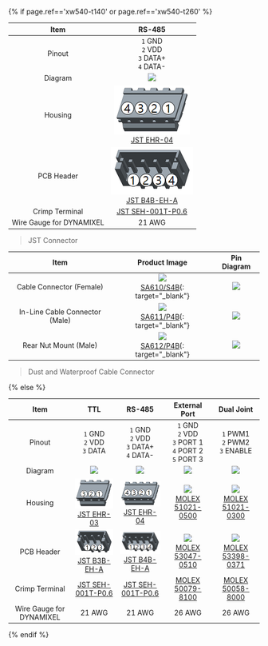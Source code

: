 

{% if page.ref=='xw540-t140' or page.ref=='xw540-t260' %}

|           Item           |                            RS-485                            |
|:------------------------:|:------------------------------------------------------------:|
|          Pinout          |         `1` GND<br>`2` VDD<br>`3` DATA+<br>`4` DATA-         |
|         Diagram          |        ![](/assets/images/dxl/jst_b4beha_diagram.png)        |
|         Housing          |   ![](/assets/images/dxl/JST_EHR-4.png)<br />[JST EHR-04]    |
|        PCB Header        | ![](/assets/images/dxl/JST_B4B-EH-A.png)<br />[JST B4B-EH-A] |
|      Crimp Terminal      |                     [JST SEH-001T-P0.6]                      |
| Wire Gauge for DYNAMIXEL |                            21 AWG                            |

> JST Connector

|              Item              |                                                  Product Image                                                   |                         Pin Diagram                          |
|:------------------------------:|:----------------------------------------------------------------------------------------------------------------:|:------------------------------------------------------------:|
|    Cable Connector (Female)    |    ![](/assets/images/dxl/x/xw/xw_cable_connector_female_sa610_s4b.png) <br /> [SA610/S4B]{: target="_blank"}    | ![](/assets/images/dxl/x/xw/xw540_cableconnector_female.png) |
| In-Line Cable Connector (Male) | ![](/assets/images/dxl/x/xw/xw_in_line_cable_connector_male_sa611_p4b.png) <br /> [SA611/P4B]{: target="_blank"} |  ![](/assets/images/dxl/x/xw/xw540_cableconnector_male.png)  |
|     Rear Nut Mount (Male)      |     ![](/assets/images/dxl/x/xw/xw_rear_nut_mount_male_sa612_p4b.png) <br /> [SA612/P4B]{: target="_blank"}      |  ![](/assets/images/dxl/x/xw/xw540_cableconnector_male.png)  |

> Dust and Waterproof Cable Connector

{% else %}

|           Item           |                             TTL                              |                            RS-485                            |                            External Port                            |                             Dual Joint                              |
|:------------------------:|:------------------------------------------------------------:|:------------------------------------------------------------:|:-------------------------------------------------------------------:|:-------------------------------------------------------------------:|
|          Pinout          |                `1` GND<br>`2` VDD<br>`3` DATA                |         `1` GND<br>`2` VDD<br>`3` DATA+<br>`4` DATA-         |    `1` GND<br>`2` VDD<br>`3` PORT 1<br>`4` PORT 2<br>`5` PORT 3     |                 `1` PWM1<br>`2` PWM2<br>`3` ENABLE                  |
|         Diagram          |        ![](/assets/images/dxl/jst_b3beha_diagram.png)        |        ![](/assets/images/dxl/jst_b4beha_diagram.png)        |          ![](/assets/images/dxl/molex_5304705_diagram.png)          |         ![](/assets/images/dxl/molex_588988000_diagram.png)         |
|         Housing          |   ![](/assets/images/dxl/JST_EHR-3.png)<br />[JST EHR-03]    |   ![](/assets/images/dxl/JST_EHR-4.png)<br />[JST EHR-04]    | ![](/assets/images/dxl/molex_510210500.png)<br />[MOLEX 51021-0500] | ![](/assets/images/dxl/molex_510210300.png)<br />[MOLEX 51021-0300] |
|        PCB Header        | ![](/assets/images/dxl/JST_B3B_EH-A.png)<br />[JST B3B-EH-A] | ![](/assets/images/dxl/JST_B4B-EH-A.png)<br />[JST B4B-EH-A] | ![](/assets/images/dxl/molex_530470510.png)<br />[MOLEX 53047-0510] | ![](/assets/images/dxl/molex_533980371.png)<br />[MOLEX 53398-0371] |
|      Crimp Terminal      |                     [JST SEH-001T-P0.6]                      |                     [JST SEH-001T-P0.6]                      |                         [MOLEX 50079-8100]                          |                         [MOLEX 50058-8000]                          |
| Wire Gauge for DYNAMIXEL |                            21 AWG                            |                            21 AWG                            |                               26 AWG                                |                               26 AWG                                |
{% endif %}


[SA610/S4B]: https://weipuconnector.com/product/46
[SA612/P4B]: https://weipuconnector.com/product/46
[SA611/P4B]: https://weipuconnector.com/product/46
[JST EHR-03]: http://www.jst-mfg.com/product/pdf/eng/eEH.pdf
[JST EHR-04]: http://www.jst-mfg.com/product/pdf/eng/eEH.pdf
[JST B3B-EH-A]: http://www.jst-mfg.com/product/pdf/eng/eEH.pdf
[JST B4B-EH-A]: http://www.jst-mfg.com/product/pdf/eng/eEH.pdf
[JST SEH-001T-P0.6]: http://www.jst-mfg.com/product/pdf/eng/eEH.pdf
[MOLEX 51021-0500]: http://www.molex.com/molex/products/datasheet.jsp?part=active/0510210500_CRIMP_HOUSINGS.xml
[MOLEX 53047-0510]: http://www.molex.com/molex/products/datasheet.jsp?part=active/0530470510_PCB_HEADERS.xml
[MOLEX 50079-8100]: http://www.molex.com/molex/products/datasheet.jsp?part=active/0500798100_CRIMP_TERMINALS.xml
[MOLEX 53398-0371]: https://uk.farnell.com/molex/53398-0371/header-smt-vertical-1-25mm-3way/dp/1125353
[MOLEX 51021-0300]: https://www.molex.com/molex/products/datasheet.jsp?part=active/0510210300_CRIMP_HOUSINGS.xml
[MOLEX 50058-8000]: https://www.molex.com/molex/products/datasheet.jsp?part=active/0500588000_CRIMP_TERMINALS.xml

